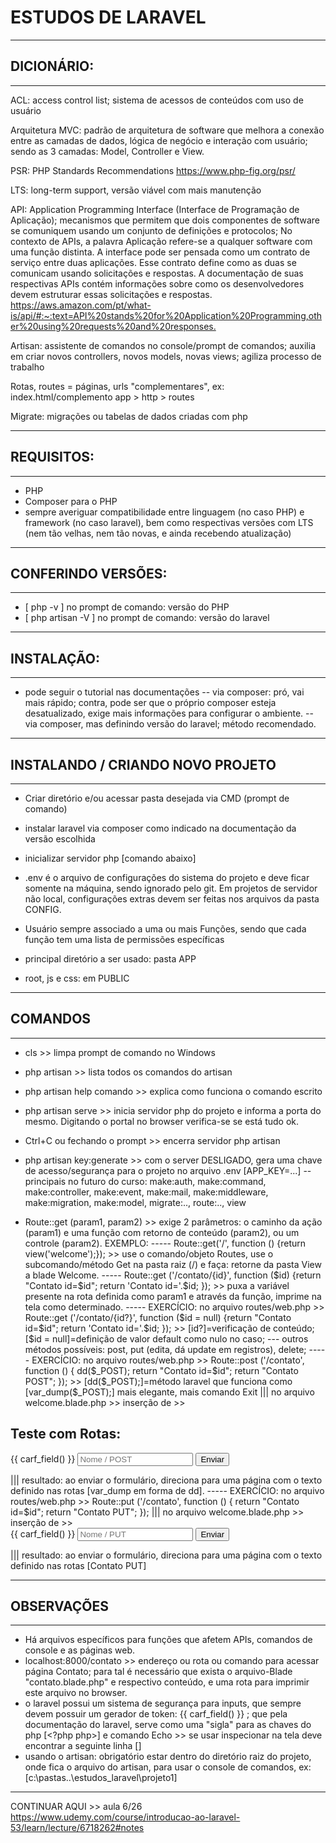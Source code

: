 # ESTUDOS DE LARAVEL

---
## DICIONÁRIO:
---
ACL: access control list; sistema de acessos de conteúdos com uso de usuário

Arquitetura MVC: padrão de arquitetura de software que melhora a conexão entre as camadas de dados, lógica de negócio e interação com usuário; sendo as 3 camadas: Model, Controller e View.

PSR: PHP Standards Recommendations
https://www.php-fig.org/psr/

LTS: long-term support, versão viável com mais manutenção

API: Application Programming Interface (Interface de Programação de Aplicação); mecanismos que permitem que dois componentes de software se comuniquem usando um conjunto de definições e protocolos; No contexto de APIs, a palavra Aplicação refere-se a qualquer software com uma função distinta. A interface pode ser pensada como um contrato de serviço entre duas aplicações. Esse contrato define como as duas se comunicam usando solicitações e respostas. A documentação de suas respectivas APIs contém informações sobre como os desenvolvedores devem estruturar essas solicitações e respostas.
<https://aws.amazon.com/pt/what-is/api/#:~:text=API%20stands%20for%20Application%20Programming,other%20using%20requests%20and%20responses.>

Artisan: assistente de comandos no console/prompt de comandos; auxilia em criar novos controllers, novos models, novas views; agiliza processo de trabalho

Rotas, routes = páginas, urls "complementares", ex: index.html/complemento
app > http > routes

Migrate: migrações ou tabelas de dados criadas com php

---
## REQUISITOS:
---
- PHP
- Composer para o PHP
- sempre averiguar compatibilidade entre linguagem (no caso PHP) e framework (no caso laravel), bem como respectivas versões com LTS (nem tão velhas, nem tão novas, e ainda recebendo atualização)

---
## CONFERINDO VERSÕES:
---
- [ php -v ] no prompt de comando: versão do PHP
- [ php artisan -V ] no prompt de comando: versão do laravel

---
## INSTALAÇÃO:
---
- pode seguir o tutorial nas documentações
-- via composer: pró, vai mais rápido; contra, pode ser que o próprio composer esteja desatualizado, exige mais informações para configurar o ambiente.
-- via composer, mas definindo versão do laravel; método recomendado.

---
## INSTALANDO / CRIANDO NOVO PROJETO
---
- Criar diretório e/ou acessar pasta desejada via CMD (prompt de comando)
- instalar laravel via composer como indicado na documentação da versão escolhida
- inicializar servidor php [comando abaixo]


- .env é o arquivo de configurações do sistema do projeto e deve ficar somente na máquina, sendo ignorado pelo git. Em projetos de servidor não local, configurações extras devem ser feitas nos arquivos da pasta CONFIG.
- Usuário sempre associado a uma ou mais Funções, sendo que cada função tem uma lista de permissões específicas
- principal diretório a ser usado: pasta APP
- root, js e css: em PUBLIC

---
## COMANDOS
---
- cls >> limpa prompt de comando no Windows
- php artisan >> lista todos os comandos do artisan
- php artisan help comando >> explica como funciona o comando escrito
- php artisan serve >> inicia servidor php do projeto e informa a porta do mesmo. Digitando o portal no browser verifica-se se está tudo ok.
- Ctrl+C ou fechando o prompt >> encerra servidor php artisan
- php artisan key:generate >> com o server DESLIGADO, gera uma chave de acesso/segurança para o projeto no arquivo .env [APP_KEY=...]
-- principais no futuro do curso: make:auth, make:command, make:controller, make:event, make:mail, make:middleware, make:migration, make:model, migrate:.., route:.., view

- Route::get (param1, param2) >> exige 2 parâmetros: o caminho da ação (param1) e uma função com retorno de conteúdo (param2), ou um controle (param2). EXEMPLO:
----- Route::get('/', function () {return view('welcome');}); >> use o comando/objeto Routes, use o subcomando/método Get na pasta raiz (/) e faça: retorne da pasta View a blade Welcome.
----- Route::get ('/contato/{id}', function ($id) {return "Contato id=$id"; return 'Contato id='.$id; }); >> puxa a variável presente na rota definida como param1 e através da função, imprime na tela como determinado.
----- EXERCÍCIO: no arquivo routes/web.php >> Route::get ('/contato/{id?}', function ($id = null) {return "Contato id=$id"; return 'Contato id='.$id; }); >> [id?]=verificação de conteúdo; [$id = null]=definição de valor default como nulo no caso;
--- outros métodos possíveis: post, put (edita, dá update em registros), delete;
----- EXERCÍCIO: no arquivo routes/web.php >> Route::post ('/contato', function () { dd($_POST); return "Contato id=$id"; return "Contato POST"; }); >> [dd($_POST);]=método laravel que funciona como [var_dump($_POST);] mais elegante, mais comando Exit ||| no arquivo welcome.blade.php >> inserção de >> 
<div>
	<h2>Teste com Rotas:</h2>
	<form action="/contato" method="post">
		{{ carf_field() }} <!--OBRIGATÓRIO-->
		<input type="text" name="nome" placeholder="Nome / POST">
		<button>Enviar</button>
	</form>
</div> ||| resultado: ao enviar o formulário, direciona para uma página com o texto definido nas rotas [var_dump em forma de dd].
----- EXERCÍCIO: no arquivo routes/web.php >> Route::put ('/contato', function () {  return "Contato id=$id"; return "Contato PUT"; }); ||| no arquivo welcome.blade.php >> inserção de >> <form action="/contato" method="post">
		{{ carf_field() }} <!--OBRIGATÓRIO-->
		<input type="hidden" name="_method" value="put">
		<input type="text" name="nome" placeholder="Nome / PUT">
		<button>Enviar</button>
	</form> ||| resultado: ao enviar o formulário, direciona para uma página com o texto definido nas rotas [Contato PUT]

---
## OBSERVAÇÕES
---
- Há arquivos específicos para funções que afetem APIs, comandos de console e as páginas web.
- localhost:8000/contato >> endereço ou rota ou comando para acessar página Contato; para tal é necessário que exista o arquivo-Blade "contato.blade.php" e respectivo conteúdo, e uma rota para imprimir este arquivo no browser. 
- o laravel possui um sistema de segurança para inputs, que sempre devem possuir um gerador de token: {{ carf_field() }} ; que pela documentação do laravel, serve como uma "sigla" para as chaves do php [<?php php>] e comando Echo >> se usar inspecionar na tela deve encontrar a seguinte linha [<input type="hidden" name="_token" value="..token com letras e números..">]
- usando o artisan: obrigatório estar dentro do diretório raiz do projeto, onde fica o arquivo do artisan, para usar o console de comandos, ex: [c:\pastas..\estudos_laravel\projeto1]


---
CONTINUAR AQUI >> aula 6/26
<https://www.udemy.com/course/introducao-ao-laravel-53/learn/lecture/6718262#notes>